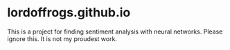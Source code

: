 # lordoffrogs.github.io

This is a project for finding sentiment analysis with neural networks. Please ignore this. It is not my proudest work.
